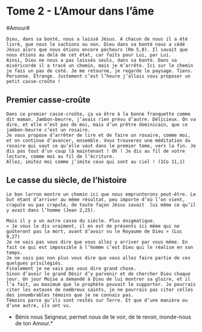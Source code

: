 # Tome 2 - L’Amour dans l’âme

#Amour#	

	Dieu, dans sa bonté, nous a laissé Jésus. A chacun de nous il a été livré, que nous le sachions ou non. Dieu dans sa bonté nous a cédé Jésus alors que nous étions encore pécheurs (Rm 5,8). Il savait que nous étions au delà de cet état, car faits pour Lui, par Lui.
	Ainsi, Dieu ne nous a pas laissés seuls, dans sa bonté. Dans sa miséricorde il a tracé un chemin, mais je m’arrête. Ici sur le chemin je fais un pas de coté. Je me retourne, je regarde le paysage. Tiens. Personne. Étrange. Justement c’est l’heure j’allais vous proposer un petit casse-croûte !

## Premier casse-croûte
	Dans ce premier casse-croûte, ça va être à la bonne franquette comme dit maman. Jambon-beurre, j’avais rien prévu d’autre. Délicieux. On va dire, et elle n’est pas de moi, mais d’un prêtre dominicain, que ce jambon-beurre c’est un rosaire. 
	Je vous propose d’arrêter de lire et de faire un rosaire, comme moi, et on continue d’avancer, ensemble. Vous trouverez une méditation du rosaire qui vaut ce qu’elle vaut dans le premier tome, vers la fin. Je dis pas tout d’un coup là maintenant ! Oh ! Je dis au fil de votre lecture, comme moi au fil de l’écriture.
	Allez, imitez moi comme j’imite ceux qui sont au ciel ! (1Co 11,1)


## Le casse du siècle, de l’histoire
	Le bon larron montre un chemin ici que nous emprunterons peut-être. Le but étant d’arriver au même résultat, peu importe d’où l’on vient, crapule ou pas crapule, de toute façon Jésus savait  lui même ce qu’il y avait dans l’homme (Jean 2,25).
	
	Mais il y a un autre casse du siècle. Plus énigmatique. 
	« Je vous le dis vraiment, il en est de présents ici même qui ne goûteront pas la mort, avant d’avoir vu le Royaume de Dieu » (Luc 9,27)
	Je ne vais pas vous dire que vous allez y arriver par vous même. En fait ce qui est impossible à l’homme c’est Dieu qui le réalise en son temps.
	Je ne vais pas non plus vous dire que vous allez faire partie de ces quelques privilégiés.
	Finalement je ne vais pas vous dire grand chose.
	Sinon d’avoir le grand Désir d’y parvenir et de chercher Dieu chaque jour. Un jour Moïse a demandé à Dieu de lui montrer sa gloire, et il l’a fait, au maximum que le prophète pouvait le supporter. Je pourrais citer les extases de nombreux saints, je ne pourrais pas citer celles des innombrables témoins que je ne connais pas.
	Témoins parce qu’ils sont restés sur Terre. Et que d’une manière ou d’une autre, ils ont vu.

*	Bénis nous Seigneur, permet nous de te voir, de te revoir, inonde-nous de ton Amour.*
	
	



